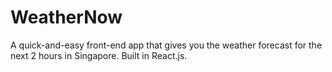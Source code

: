 # WeatherNow

A quick-and-easy front-end app that gives you the weather forecast for the next 2 hours in Singapore. Built in React.js.
